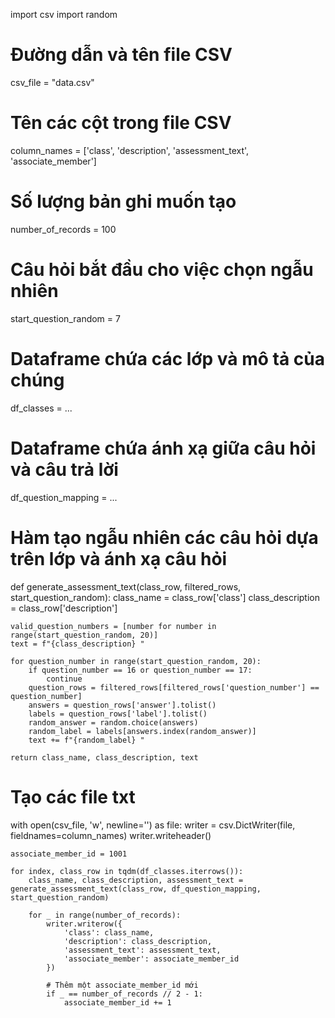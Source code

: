 import csv
import random

# Đường dẫn và tên file CSV
csv_file = "data.csv"

# Tên các cột trong file CSV
column_names = ['class', 'description', 'assessment_text', 'associate_member']

# Số lượng bản ghi muốn tạo
number_of_records = 100

# Câu hỏi bắt đầu cho việc chọn ngẫu nhiên
start_question_random = 7

# Dataframe chứa các lớp và mô tả của chúng
df_classes = ...

# Dataframe chứa ánh xạ giữa câu hỏi và câu trả lời
df_question_mapping = ...

# Hàm tạo ngẫu nhiên các câu hỏi dựa trên lớp và ánh xạ câu hỏi
def generate_assessment_text(class_row, filtered_rows, start_question_random):
    class_name = class_row['class']
    class_description = class_row['description']
    
    valid_question_numbers = [number for number in range(start_question_random, 20)]
    text = f"{class_description} "

    for question_number in range(start_question_random, 20):
        if question_number == 16 or question_number == 17:
            continue
        question_rows = filtered_rows[filtered_rows['question_number'] == question_number]
        answers = question_rows['answer'].tolist()
        labels = question_rows['label'].tolist()
        random_answer = random.choice(answers)
        random_label = labels[answers.index(random_answer)]
        text += f"{random_label} "

    return class_name, class_description, text

# Tạo các file txt
with open(csv_file, 'w', newline='') as file:
    writer = csv.DictWriter(file, fieldnames=column_names)
    writer.writeheader()

    associate_member_id = 1001

    for index, class_row in tqdm(df_classes.iterrows()):
        class_name, class_description, assessment_text = generate_assessment_text(class_row, df_question_mapping, start_question_random)

        for _ in range(number_of_records):
            writer.writerow({
                'class': class_name,
                'description': class_description,
                'assessment_text': assessment_text,
                'associate_member': associate_member_id
            })
            
            # Thêm một associate_member_id mới
            if _ == number_of_records // 2 - 1:
                associate_member_id += 1
